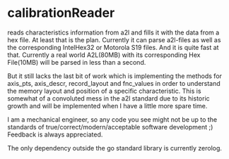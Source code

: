# calibrationReader
 reads characteristics information from a2l and fills it with the data from a hex file.
 At least that is the plan. 
 Currently it can parse a2l-files as well as the corresponding IntelHex32 or Motorola S19 files. 
 And it is quite fast at that. Currently a real world A2L(80MB) with its corresponding Hex File(10MB) will be parsed in less than a second.
 
 But it still lacks the last bit of work which is implementing the methods for axis_pts, axis_descr, record_layout and fnc_values
 in order to understand the memory layout and position of a specific characteristic.
 This is somewhat of a convoluted mess in the a2l standard due to its historic growth and will be implemented when I have a little more spare time.
 
 I am a mechanical engineer, so any code you see might not be up to the standards of true/correct/modern/acceptable software development ;)
 Feedback is always appreciated.
 
 The only dependency outside the go standard library is currently zerolog.
